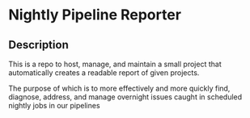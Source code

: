 # Nightly Pipeline Reporter

## Description

This is a repo to host, manage, and maintain a small project that automatically creates a readable report of given projects.

The purpose of which is to more effectively and more quickly find, diagnose, address, and manage overnight issues caught in scheduled nightly jobs in our pipelines 